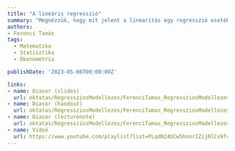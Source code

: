 ```yaml
---
title: "A lineáris regresszió"
summary: "Megnézzük, hogy mit jelent a linearitás egy regresszió esetében, és ennek során kulcsfontosságú megállapításra jutunk, amikor a paramétereket értelmezzük."
authors:
- Ferenci Tamás
tags:
  - Matematika
  - Statisztika
  - Ökonometria

publishDate: '2023-05-06T00:00:00Z'

links:
- name: Diasor (slides)
  url: oktatas/RegressziosModellezes/FerenciTamas_RegressziosModellezes_ALinearisRegresszio_slides.pdf
- name: Diasor (handout)
  url: oktatas/RegressziosModellezes/FerenciTamas_RegressziosModellezes_ALinearisRegresszio_handout.pdf
- name: Diasor (lecturenote)
  url: oktatas/RegressziosModellezes/FerenciTamas_RegressziosModellezes_ALinearisRegresszio_lecturenote.pdf
- name: Videó
  url: https://www.youtube.com/playlist?list=PLqdN24UCw5hnnrIZijNlCx9fcYKlLQapT
---
```

